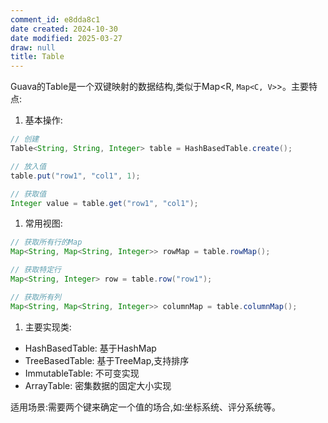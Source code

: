 ```yaml
---
comment_id: e8dda8c1
date created: 2024-10-30
date modified: 2025-03-27
draw: null
title: Table
---
```

Guava的Table是一个双键映射的数据结构,类似于Map<R, `Map<C, V>`>。主要特点:

1. 基本操作:

```java
// 创建
Table<String, String, Integer> table = HashBasedTable.create();

// 放入值
table.put("row1", "col1", 1);

// 获取值
Integer value = table.get("row1", "col1");
```

1. 常用视图:

```java
// 获取所有行的Map
Map<String, Map<String, Integer>> rowMap = table.rowMap();

// 获取特定行
Map<String, Integer> row = table.row("row1");

// 获取所有列
Map<String, Map<String, Integer>> columnMap = table.columnMap();
```

1. 主要实现类:
- HashBasedTable: 基于HashMap
- TreeBasedTable: 基于TreeMap,支持排序
- ImmutableTable: 不可变实现
- ArrayTable: 密集数据的固定大小实现

适用场景:需要两个键来确定一个值的场合,如:坐标系统、评分系统等。
